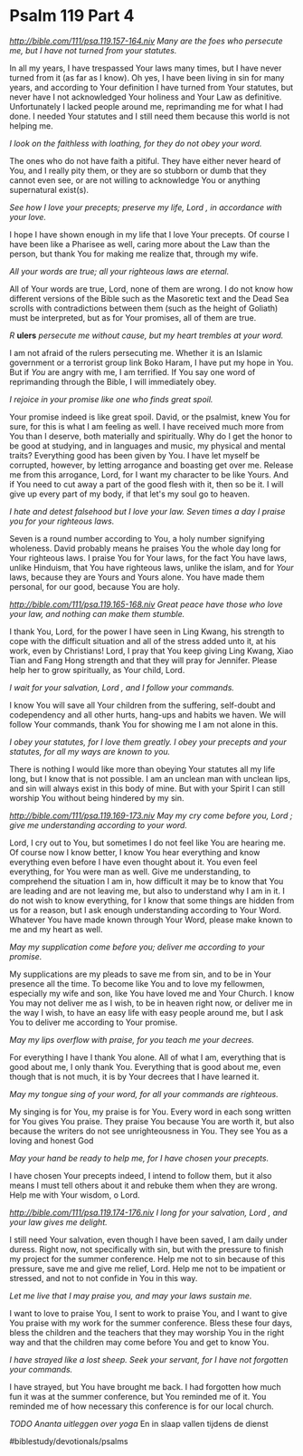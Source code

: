 # Psalm 119 Part 4
*http://bible.com/111/psa.119.157-164.niv*
*Many are the foes who persecute me, but I have not turned from your statutes.*

In all my years, I have trespassed Your laws many times, but I have never turned from it (as far as I know). Oh yes, I have been living in sin for many years, and according to Your definition I have turned from Your statutes, but never have I not acknowledged Your holiness and Your Law as definitive.
Unfortunately I lacked people around me, reprimanding me for what I had done. I needed Your statutes and I still need them because this world is not helping me.

*I look on the faithless with loathing, for they do not obey your word.*

The ones who do not have faith a pitiful. They have either never heard of You, and I really pity them, or they are so stubborn or dumb that they cannot even see, or are not willing to acknowledge You or anything supernatural exist(s).

*See* *how I love your precepts; preserve my life, Lord , in accordance with your love.*

I hope I have shown enough in my life that I love Your precepts. Of course I have been like a Pharisee as well, caring more about the Law than the person, but thank You for making me realize that, through my wife.

*All your words are true; all your righteous laws are eternal.*

All of Your words are true, Lord, none of them are wrong. I do not know how different versions of the Bible such as the Masoretic text and the Dead Sea scrolls with contradictions between them (such as the height of Goliath) must be interpreted, but as for Your promises, all of them are true.

*R* **ulers** *persecute me without cause, but my heart trembles at your word.*

I am not afraid of the rulers persecuting me. Whether it is an Islamic government or a terrorist group link Boko Haram, I have put my hope in You.
But if *You* are angry with me, I am terrified. If You say one word of reprimanding through the Bible, I will immediately obey. 

*I* *rejoice in your promise like one who finds great spoil.*

Your promise indeed is like great spoil. David, or the psalmist, knew You for sure, for this is what I am feeling as well.
I have received much more from You than I deserve, both materially and spiritually. Why do I get the honor to be good at studying, and in languages and music, my physical and mental traits? Everything good has been given by You.
I have let myself be corrupted, however, by letting arrogance and boasting get over me. Release me from this arrogance, Lord, for I want my character to be like Yours. And if You need to cut away a part of the good flesh with it, then so be it. I will give up every part of my body, if that let's my soul go to heaven.

*I hate and detest falsehood but I love your law. Seven times a day I praise you for your righteous laws.*

Seven is a round number according to You, a holy number signifying wholeness. David probably means he praises You the whole day long for Your righteous laws.
I praise You for Your laws, for the fact You have laws, unlike Hinduism, that You have righteous laws, unlike the islam, and for *Your* laws, because they are Yours and Yours alone. You have made them personal, for our good, because You are holy. 

*http://bible.com/111/psa.119.165-168.niv*
*Great peace have those who love your law, and nothing can make them stumble.*

I thank You, Lord, for the power I have seen in Ling Kwang, his strength to cope with the difficult situation and all of the stress added unto it, at his work, even by Christians! Lord, I pray that You keep giving Ling Kwang, Xiao Tian and Fang Hong strength and that they will pray for Jennifer. Please help her to grow spiritually, as Your child, Lord.

*I wait for your salvation, Lord , and I follow your commands.*

I know You will save all Your children from the suffering, self-doubt and codependency and all other hurts, hang-ups and habits we haven.
We will follow Your commands, thank You for showing me I am not alone in this.

*I obey your statutes, for I love them greatly. I obey your precepts and your statutes, for all my ways are known to you.*

There is nothing I would like more than obeying Your statutes all my life long, but I know that is not possible. I am an unclean man with unclean lips, and sin will always exist in this body of mine.
But with your Spirit I can still worship You without being hindered by my sin.

*http://bible.com/111/psa.119.169-173.niv*
*May my cry come before you, Lord ; give me understanding according to your word.*

Lord, I cry out to You, but sometimes I do not feel like You are hearing me. Of course now I know better, I know You hear everything and know everything even before I have even thought about it. You even feel everything, for You were man as well.
Give me understanding, to comprehend the situation I am in, how difficult it may be to know that You are leading and are not leaving me, but also to understand why I am in it.
I do not wish to know everything, for I know that some things are hidden from us for a reason, but I ask enough understanding according to Your Word. Whatever You have made known through Your Word, please make known to me and my heart as well.

*May my supplication come before you; deliver me according to your promise.*

My supplications are my pleads to save me from sin, and to be in Your presence all the time. To become like You and to love my fellowmen, especially my wife and son, like You have loved me and Your Church.
I know You may not deliver me as I wish, to be in heaven right now, or deliver me in the way I wish, to have an easy life with easy people around me, but I ask You to deliver me according to Your promise.

*May my lips overflow with praise, for you teach me your decrees.*

For everything I have I thank You alone. All of what I am, everything that is good about me, I only thank You.
Everything that is good about me, even though that is not much, it is by Your decrees that I have learned it.

*May my tongue sing of your word, for all your commands are righteous.*

My singing is for You, my praise is for You. Every word in each song written for You gives You praise. They praise You because You are worth it, but also because the writers do not see unrighteousness in You. They see You as a loving and honest God

*May your hand be ready to help me, for I have chosen your precepts.*

I have chosen Your precepts indeed, I intend to follow them, but it also means I must tell others about it and rebuke them when they are wrong.
Help me with Your wisdom, o Lord.

*http://bible.com/111/psa.119.174-176.niv*
*I long for your salvation, Lord , and your law gives me delight.*

I still need Your salvation, even though I have been saved, I am daily under duress. Right now, not specifically with sin, but with the pressure to finish my project for the summer conference.
Help me not to sin because of this pressure, save me and give me relief, Lord. Help me not to be impatient or stressed, and not to not confide in You in this way.

*Let me live that I may praise you, and may your laws sustain me.*

I want to love to praise You, I sent to work to praise You, and I want to give You praise with my work for the summer conference.
Bless these four days, bless the children and the teachers that they may worship You in the right way and that the children may come before You and get to know You.

*I have strayed like a lost sheep. Seek your servant, for I have not forgotten your commands.*

I have strayed, but You have brought me back. I had forgotten how much fun it was at the summer conference, but You reminded me of it.
You reminded me of how necessary this conference is for our local church.

*TODO Ananta uitleggen over yoga*
En in slaap vallen tijdens de dienst

#biblestudy/devotionals/psalms